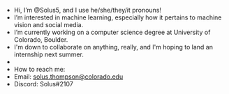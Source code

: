 - Hi, I’m @Solus5, and I use he/she/they/it pronouns!
- I’m interested in machine learning, especially how it pertains to machine vision and social media.
- I’m currently working on a computer science degree at University of Colorado, Boulder.
- I'm down to collaborate on anything, really, and I'm hoping to land an internship next summer.
- 
- How to reach me:
- Email: solus.thompson@colorado.edu
- Discord: Solus#2107
